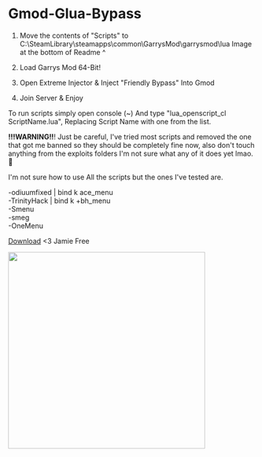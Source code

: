 # Gmod-Glua-Bypass
 
 1. Move the contents of "Scripts" to C:\SteamLibrary\steamapps\common\GarrysMod\garrysmod\lua
 Image at the bottom of Readme ^

2. Load Garrys Mod 64-Bit!
3. Open Extreme Injector & Inject "Friendly Bypass" Into Gmod
4. Join Server & Enjoy


To run scripts simply open console (~) And type "lua_openscript_cl ScriptName.lua", Replacing Script Name with one from the list.
   
**!!!WARNING!!**! Just be careful, I've tried most scripts and removed the one that got me banned so they should be completely fine now, also don't touch anything from the exploits folders I'm not sure what any of it does yet lmao. 🤡


I'm not sure how to use All the scripts but the ones I've tested are.

-odiuumfixed  | bind k ace_menu  
-TrinityHack | bind k +bh_menu  
-Smenu  
-smeg  
-OneMenu

[Download](https://github.com/Happy-Feet42/Gmod-Glua-Bypass/archive/main.zip)
<3 Jamie Free

<img src="https://i.imgur.com/tw6dlcZ.png" width="400">

